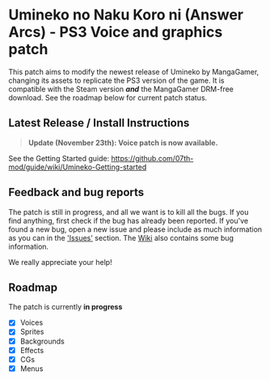 # Umineko no Naku Koro ni (Answer Arcs) - PS3 Voice and graphics patch

This patch aims to modify the newest release of Umineko by MangaGamer, changing its assets to replicate the PS3 version of the game.
It is compatible with the Steam version ***and*** the MangaGamer DRM-free download. See the roadmap below for current patch status.

## Latest Release / Install Instructions
> **Update (November 23th): Voice patch is now available.**

See the Getting Started guide: https://github.com/07th-mod/guide/wiki/Umineko-Getting-started

## Feedback and bug reports

The patch is still in progress, and all we want is to kill all the bugs. If you find anything, first check if the bug has already been reported. If you've found a new bug, open a new issue and please include as much information as you can in the ['Issues'](https://github.com/07th-mod/umineko-answer/issues) section. The [Wiki](https://github.com/07th-mod/umineko-answer/wiki) also contains some bug information.

We really appreciate your help!

## Roadmap

The patch is currently **in progress**

- [x] Voices
- [x] Sprites 
- [x] Backgrounds
- [x] Effects 
- [x] CGs 
- [x] Menus
